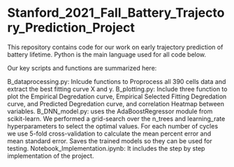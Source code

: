 # Stanford_2021_Fall_Battery_Trajectory_Prediction_Project
This repository contains code for our work on early trajectory prediction of battery lifetime. Python is the main language used for all code below.

Our key scripts and functions are summarized here:

B_dataprocessing.py: Inlcude functions to Proprocess all 390 cells data and extract the best fitting curve X and y.
B_plotting.py: Include three function to plot the Empirical Degredation curve, Empirical Selected Fitting Degredation curve, and Predicted Degredation curve, and correlation Heatmap between variables.
B_DNN_model.py: uses the AdaBoostRegressor module from scikit-learn. We performed a grid-search over the n_trees and learning_rate hyperparameters to select the optimal values. For each number of cycles we use 5-fold cross-validation to calculate the mean percent error and mean standard error. Saves the trained models so they can be used for testing.
Notebook_Implementation.ipynb: It includes the step by step implementation of the project.

